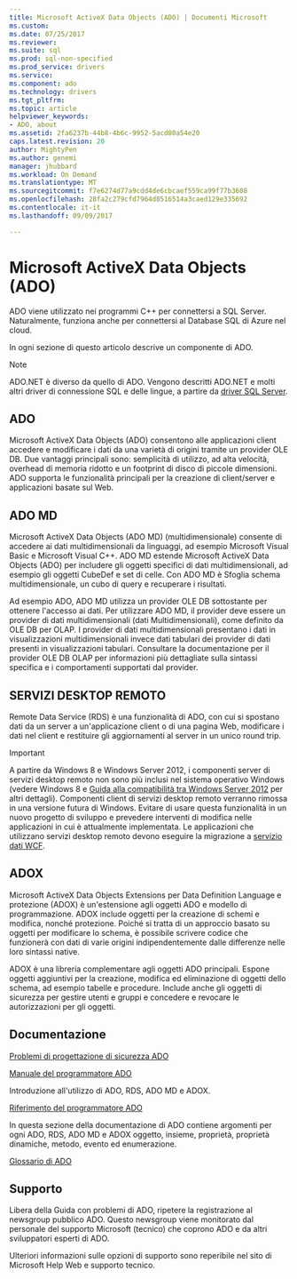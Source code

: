 ```yaml
---
title: Microsoft ActiveX Data Objects (ADO) | Documenti Microsoft
ms.custom: 
ms.date: 07/25/2017
ms.reviewer: 
ms.suite: sql
ms.prod: sql-non-specified
ms.prod_service: drivers
ms.service: 
ms.component: ado
ms.technology: drivers
ms.tgt_pltfrm: 
ms.topic: article
helpviewer_keywords:
- ADO, about
ms.assetid: 2fa6237b-44b8-4b6c-9952-5acd80a54e20
caps.latest.revision: 20
author: MightyPen
ms.author: genemi
manager: jhubbard
ms.workload: On Demand
ms.translationtype: MT
ms.sourcegitcommit: f7e6274d77a9cdd4de6cbcaef559ca99f77b3608
ms.openlocfilehash: 28fa2c279cfd7964d8516514a3caed129e335692
ms.contentlocale: it-it
ms.lasthandoff: 09/09/2017

---
```

# <a name="microsoft-activex-data-objects-ado"></a>Microsoft ActiveX Data Objects (ADO)

ADO viene utilizzato nei programmi C++ per connettersi a SQL Server. Naturalmente, funziona anche per connettersi al Database SQL di Azure nel cloud.

In ogni sezione di questo articolo descrive un componente di ADO.

> [!NOTE]
> ADO.NET è diverso da quello di ADO. Vengono descritti ADO.NET e molti altri driver di connessione SQL e delle lingue, a partire da [driver SQL Server](../connect/sql-connection-libraries.md).

  
## <a name="ado"></a>ADO  
 Microsoft ActiveX Data Objects (ADO) consentono alle applicazioni client accedere e modificare i dati da una varietà di origini tramite un provider OLE DB. Due vantaggi principali sono: semplicità di utilizzo, ad alta velocità, overhead di memoria ridotto e un footprint di disco di piccole dimensioni. ADO supporta le funzionalità principali per la creazione di client/server e applicazioni basate sul Web.  
  
## <a name="ado-md"></a>ADO MD  
 Microsoft ActiveX Data Objects (ADO MD) (multidimensionale) consente di accedere ai dati multidimensionali da linguaggi, ad esempio Microsoft Visual Basic e Microsoft Visual C++. ADO MD estende Microsoft ActiveX Data Objects (ADO) per includere gli oggetti specifici di dati multidimensionali, ad esempio gli oggetti CubeDef e set di celle. Con ADO MD è Sfoglia schema multidimensionale, un cubo di query e recuperare i risultati.  
  
 Ad esempio ADO, ADO MD utilizza un provider OLE DB sottostante per ottenere l'accesso ai dati. Per utilizzare ADO MD, il provider deve essere un provider di dati multidimensionali (dati Multidimensionali), come definito da OLE DB per OLAP. I provider di dati multidimensionali presentano i dati in visualizzazioni multidimensionali invece dati tabulari dei provider di dati presenti in visualizzazioni tabulari. Consultare la documentazione per il provider OLE DB OLAP per informazioni più dettagliate sulla sintassi specifica e i comportamenti supportati dal provider.  
  
## <a name="rds"></a>SERVIZI DESKTOP REMOTO  
 Remote Data Service (RDS) è una funzionalità di ADO, con cui si spostano dati da un server a un'applicazione client o di una pagina Web, modificare i dati nel client e restituire gli aggiornamenti al server in un unico round trip.  
  
> [!IMPORTANT]
>  A partire da Windows 8 e Windows Server 2012, i componenti server di servizi desktop remoto non sono più inclusi nel sistema operativo Windows (vedere Windows 8 e [Guida alla compatibilità tra Windows Server 2012](https://www.microsoft.com/en-us/download/details.aspx?id=27416) per altri dettagli). Componenti client di servizi desktop remoto verranno rimossa in una versione futura di Windows. Evitare di usare questa funzionalità in un nuovo progetto di sviluppo e prevedere interventi di modifica nelle applicazioni in cui è attualmente implementata. Le applicazioni che utilizzano servizi desktop remoto devono eseguire la migrazione a [servizio dati WCF](http://go.microsoft.com/fwlink/?LinkId=199565).  
  
## <a name="adox"></a>ADOX  
 Microsoft ActiveX Data Objects Extensions per Data Definition Language e protezione (ADOX) è un'estensione agli oggetti ADO e modello di programmazione. ADOX include oggetti per la creazione di schemi e modifica, nonché protezione. Poiché si tratta di un approccio basato su oggetti per modificare lo schema, è possibile scrivere codice che funzionerà con dati di varie origini indipendentemente dalle differenze nelle loro sintassi native.  
  
 ADOX è una libreria complementare agli oggetti ADO principali. Espone oggetti aggiuntivi per la creazione, modifica ed eliminazione di oggetti dello schema, ad esempio tabelle e procedure. Include anche gli oggetti di sicurezza per gestire utenti e gruppi e concedere e revocare le autorizzazioni per gli oggetti.  
  
## <a name="documentation"></a>Documentazione  
 [Problemi di progettazione di sicurezza ADO](../ado/guide/ado-security-design-issues.md)  
  
 [Manuale del programmatore ADO](../ado/guide/ado-programmer-s-guide.md)  
  
 Introduzione all'utilizzo di ADO, RDS, ADO MD e ADOX.  
  
 [Riferimento del programmatore ADO](../ado/reference/ado-programmer-s-reference.md)  
  
 In questa sezione della documentazione di ADO contiene argomenti per ogni ADO, RDS, ADO MD e ADOX oggetto, insieme, proprietà, proprietà dinamiche, metodo, evento ed enumerazione.  
  
 [Glossario di ADO](../ado/ado-glossary.md)  
  
## <a name="support"></a>Supporto  
 Libera della Guida con problemi di ADO, ripetere la registrazione al newsgroup pubblico ADO. Questo newsgroup viene monitorato dal personale del supporto Microsoft (tecnico) che coprono ADO e da altri sviluppatori esperti di ADO.  
  
 Ulteriori informazioni sulle opzioni di supporto sono reperibile nel sito di Microsoft Help Web e supporto tecnico.



